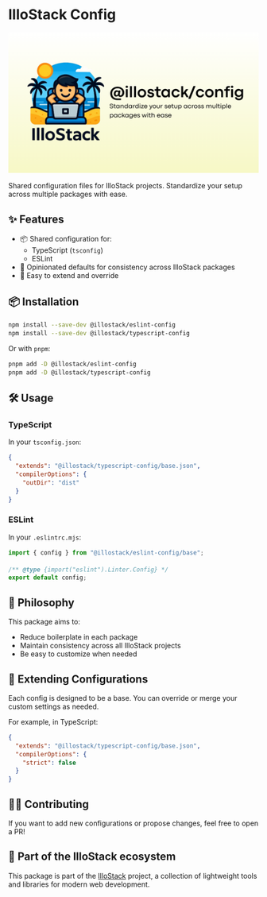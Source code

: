 # IlloStack Config

![alt text](doc/@illostackstore.png)

Shared configuration files for IlloStack projects. Standardize your setup across multiple packages with ease.

## ✨ Features

- 📦 Shared configuration for:
  - TypeScript (`tsconfig`)
  - ESLint
- 🧠 Opinionated defaults for consistency across IlloStack packages
- 🔧 Easy to extend and override

## 📦 Installation

```bash
npm install --save-dev @illostack/eslint-config
npm install --save-dev @illostack/typescript-config
```

Or with `pnpm`:

```bash
pnpm add -D @illostack/eslint-config
pnpm add -D @illostack/typescript-config
```

## 🛠 Usage

### TypeScript

In your `tsconfig.json`:

```json
{
  "extends": "@illostack/typescript-config/base.json",
  "compilerOptions": {
    "outDir": "dist"
  }
}
```

### ESLint

In your `.eslintrc.mjs`:

```js
import { config } from "@illostack/eslint-config/base";

/** @type {import("eslint").Linter.Config} */
export default config;
```

## 🧱 Philosophy

This package aims to:

- Reduce boilerplate in each package
- Maintain consistency across all IlloStack projects
- Be easy to customize when needed

## 🧩 Extending Configurations

Each config is designed to be a base. You can override or merge your custom settings as needed.

For example, in TypeScript:

```json
{
  "extends": "@illostack/typescript-config/base.json",
  "compilerOptions": {
    "strict": false
  }
}
```

## 🧑‍💻 Contributing

If you want to add new configurations or propose changes, feel free to open a PR!

## 🐣 Part of the IlloStack ecosystem

This package is part of the [IlloStack](https://github.com/illostack) project, a collection of lightweight tools and libraries for modern web development.
